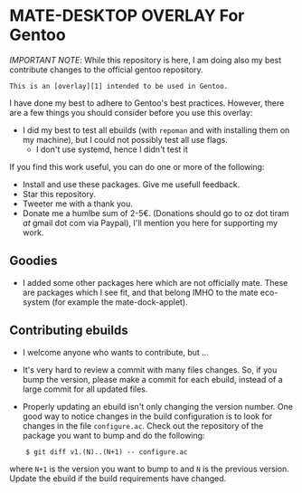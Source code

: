MATE-DESKTOP OVERLAY For Gentoo
===============================

*IMPORTANT NOTE*: While this repository is here, I am doing also my best 
contribute changes to the official gentoo repository.

	This is an [overlay][1] intended to be used in Gentoo. 

I have done my best to adhere to Gentoo's best practices. However, there
are a few things you should consider before you use this overlay:

* I did my best to test all ebuilds (with `repoman` and with installing
  them on my machine), but I could not possibly test all use flags.
  - I don't use systemd, hence I didn't test it

If you find this work useful, you can do one or more of the following:

 * Install and use these packages. Give me usefull feedback.
 * Star this repository.
 * Tweeter me with a thank you.
 * Donate me a humlbe sum of 2-5€.
   (Donations should go to oz dot tiram _at_ gmail dot com via Paypal),
   I'll mention you here for supporting my work.

## Goodies

 * I added some other packages here which are not officially mate. These are packages which I see fit, 
   and that belong IMHO to the mate eco-system (for example the mate-dock-applet).

## Contributing ebuilds

 * I welcome anyone who wants to contribute, but ...
 * It's very hard to review a commit with many files changes. So, if you 
   bump the version, please make a commit for each ebuild, instead of a large
	 commit for all updated files.

 * Properly updating an ebuild isn't only changing the version number. One good
   way to notice changes in the build configuration is to look for changes in
	 the file `configure.ac`. Check out the repository of the package you want 
	 to bump and do the following:

```
	$ git diff v1.(N)..(N+1) -- configure.ac 
```
   where `N+1` is the version you want to bump to and `N` is the previous version.
   Update the ebuild if the build requirements have changed.

[1]: https://wiki.gentoo.org/wiki/Ebuild_repository
